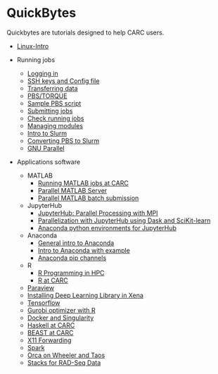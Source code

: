# QuickBytes
Quickbytes are tutorials designed to help CARC users.  

   * [Linux-Intro](https://github.com/UNM-CARC/QuickBytes/blob/master/linux_intro.md)

   * Running jobs
      * [Logging in](https://github.com/UNM-CARC/QuickBytes/blob/master/logging_in.md)
      * [SSH keys and Config file](https://github.com/UNM-CARC/QuickBytes/blob/table-of-contents-readme/ssh_keygen_config.md)
      * [Transferring data](https://github.com/UNM-CARC/QuickBytes/blob/master/transfer_data.md)
      * [PBS/TORQUE](https://github.com/UNM-CARC/QuickBytes/blob/master/pbs-torque.md)
      * [Sample PBS script](https://github.com/UNM-CARC/QuickBytes/blob/master/pbs_scripts2.md)
      * [Submitting jobs](https://github.com/UNM-CARC/QuickBytes/blob/master/submitting_jobs.md)
      * [Check running jobs](https://github.com/UNM-CARC/QuickBytes/blob/master/checking_on_running_jobs.md) 
      * [Managing modules](https://github.com/UNM-CARC/QuickBytes/blob/master/module_management.md)
      * [Intro to Slurm](https://github.com/UNM-CARC/QuickBytes/blob/master/Intro_to_slurm.md)
      * [Converting PBS to Slurm](https://github.com/UNM-CARC/QuickBytes/blob/master/pbs2slurm.md)
      * [GNU Parallel](https://github.com/UNM-CARC/QuickBytes/blob/master/GNU%20Parallel.md)
   
   * Applications software
      * MATLAB
         * [Running MATLAB jobs at CARC](https://github.com/UNM-CARC/QuickBytes/blob/master/running_matlab_jobs.md)
         * [Parallel MATLAB Server](https://github.com/UNM-CARC/QuickBytes/blob/master/ParallelMatlabServer.md)
         * [Parallel MATLAB batch submission](https://github.com/UNM-CARC/QuickBytes/blob/parallel_matlab_profile_creation/Parallel%20MATLAB%20profile%20setup%20and%20batch%20submission.md)
      * JupyterHub
         * [JupyterHub: Parallel Processing with MPI](https://github.com/UNM-CARC/QuickBytes/blob/master/parallelization_with%20Jupyterhub_using_mpi.md)
         * [Parallelization with JupyterHub using Dask and SciKit-learn](https://github.com/UNM-CARC/QuickBytes/blob/master/parallel_jupyterhub_with_dask_and_scikit-learn.md)
         * [Anaconda python environments for JupyterHub](https://github.com/UNM-CARC/QuickBytes/blob/master/Anaconda_JupyterHub.md)
      * Anaconda
         * [General intro to Anaconda](https://github.com/UNM-CARC/QuickBytes/blob/master/anaconda_general_intro.md)
         * [Intro to Anaconda with example](https://github.com/UNM-CARC/QuickBytes/blob/master/anaconda_intro.md)
         * [Anaconda pip channels](https://github.com/UNM-CARC/QuickBytes/blob/master/anaconda_pip_channels.md)
      * R
         * [R Programming in HPC](https://github.com/UNM-CARC/QuickBytes/blob/master/R_usage.md)
         * [R at CARC](https://github.com/UNM-CARC/QuickBytes/tree/master/R_at_CARC)
      * [Paraview](https://github.com/UNM-CARC/QuickBytes/blob/master/paraview.md)
      * [Installing Deep Learning Library in Xena](https://github.com/UNM-CARC/QuickBytes/blob/master/Install%20deep%20learning%20packages.md)
      * [Tensorflow](https://github.com/UNM-CARC/QuickBytes/blob/master/Tensorflow_documentation.md)
      * [Gurobi optimizer with R](https://github.com/UNM-CARC/QuickBytes/blob/master/Gurobi%20optimizer%20with%20R.md)
      * [Docker and Singularity](https://github.com/UNM-CARC/QuickBytes/blob/master/singularity-markdown-version.md)
      * [Haskell at CARC](https://github.com/UNM-CARC/QuickBytes/blob/master/haskell.md)
      * [BEAST at CARC](https://github.com/UNM-CARC/QuickBytes/blob/master/Beast_at_CARC.md)
      * [X11 Forwarding](https://github.com/UNM-CARC/QuickBytes/blob/master/X11_forwarding.md)
      * [Spark](https://github.com/UNM-CARC/QuickBytes/blob/master/spark.md)
      * [Orca on Wheeler and Taos](https://github.com/UNM-CARC/QuickBytes/blob/master/orca_wheeler_taos.md)
      * [Stacks for RAD-Seq Data](https://github.com/UNM-CARC/QuickBytes/blob/master/Stacks_quickbyte.md)
  
      
      
